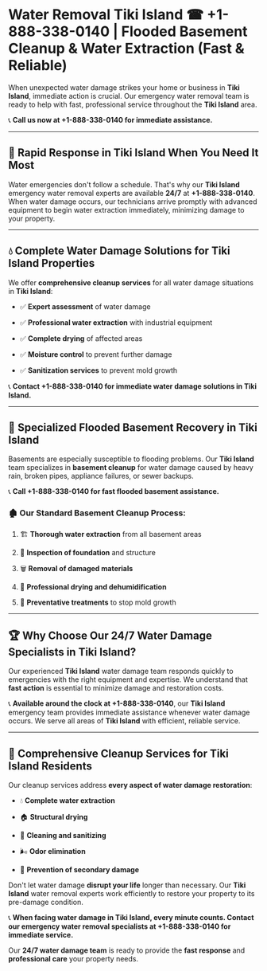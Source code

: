 # Water Removal Tiki Island ☎ +1-888-338-0140 | Flooded Basement Cleanup & Water Extraction (Fast & Reliable)

When unexpected water damage strikes your home or business in **Tiki Island**, immediate action is crucial. Our emergency water removal team is ready to help with fast, professional service throughout the **Tiki Island** area. 

📞 **Call us now at +1-888-338-0140 for immediate assistance.**
---
## 🚀 Rapid Response in Tiki Island When You Need It Most
Water emergencies don't follow a schedule. That's why our **Tiki Island** emergency water removal experts are available **24/7** at **+1-888-338-0140**. When water damage occurs, our technicians arrive promptly with advanced equipment to begin water extraction immediately, minimizing damage to your property.
---
## 💧 Complete Water Damage Solutions for Tiki Island Properties
We offer **comprehensive cleanup services** for all water damage situations in **Tiki Island**:
- ✅ **Expert assessment** of water damage  
- ✅ **Professional water extraction** with industrial equipment  
- ✅ **Complete drying** of affected areas  
- ✅ **Moisture control** to prevent further damage  
- ✅ **Sanitization services** to prevent mold growth  
📞 **Contact +1-888-338-0140 for immediate water damage solutions in Tiki Island.**
---
## 🌊 Specialized Flooded Basement Recovery in Tiki Island
Basements are especially susceptible to flooding problems. Our **Tiki Island** team specializes in **basement cleanup** for water damage caused by heavy rain, broken pipes, appliance failures, or sewer backups. 
📞 **Call +1-888-338-0140 for fast flooded basement assistance.**
### 🏚️ Our Standard Basement Cleanup Process:
1. 🏗️ **Thorough water extraction** from all basement areas  
2. 🔎 **Inspection of foundation** and structure  
3. 🗑️ **Removal of damaged materials**  
4. 💨 **Professional drying and dehumidification**  
5. 🚫 **Preventative treatments** to stop mold growth  
---
## 🏆 Why Choose Our 24/7 Water Damage Specialists in Tiki Island?
Our experienced **Tiki Island** water damage team responds quickly to emergencies with the right equipment and expertise. We understand that **fast action** is essential to minimize damage and restoration costs.
📞 **Available around the clock at +1-888-338-0140**, our **Tiki Island** emergency team provides immediate assistance whenever water damage occurs. We serve all areas of **Tiki Island** with efficient, reliable service.
---
## 🧹 Comprehensive Cleanup Services for Tiki Island Residents
Our cleanup services address **every aspect of water damage restoration**:
- 💧 **Complete water extraction**  
- 🏠 **Structural drying**  
- 🧼 **Cleaning and sanitizing**  
- 🌬️ **Odor elimination**  
- 🚫 **Prevention of secondary damage**  
Don't let water damage **disrupt your life** longer than necessary. Our **Tiki Island** water removal experts work efficiently to restore your property to its pre-damage condition.
📞 **When facing water damage in Tiki Island, every minute counts. Contact our emergency water removal specialists at +1-888-338-0140 for immediate service.**
Our **24/7 water damage team** is ready to provide the **fast response** and **professional care** your property needs.
